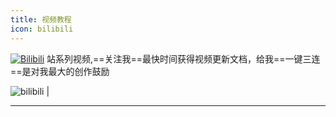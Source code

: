 ```yaml
---
title: 视频教程
icon: bilibili
---
```


[![Bilibili](https://img.shields.io/static/v1?label=BiliBili&message=BiliBili&logo=bilibili&color=FC8D34)](https://space.bilibili.com/370110042) 站系列视频,==关注我==最快时间获得视频更新文档，给我==一键三连==是对我最大的创作鼓励

<img alt="bilibili" src="/img/bilibili.jpg" width="" height=""/>                                                                                    |

<hr/>

<BiliBili bvid="BV1wu4y1d7c4" :ratio="5/4" />

<BiliBili bvid="BV1Nk4y1M7Wu" :ratio="5/4" />

<BiliBili bvid="BV1vt4y1M7rV" :ratio="5/4" />

<BiliBili bvid="BV1xg41127TF" :ratio="5/4" />

<BiliBili bvid="BV1RF411u766" :ratio="5/4" />

<BiliBili bvid="BV1u5411S7ih" :ratio="5/4" />

<BiliBili bvid="BV1zU4y1S7pC" :ratio="5/4" />
